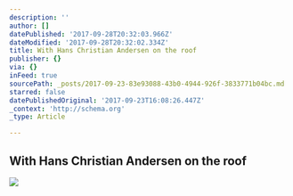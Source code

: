 ```yaml
---
description: ''
author: []
datePublished: '2017-09-28T20:32:03.966Z'
dateModified: '2017-09-28T20:32:02.334Z'
title: With Hans Christian Andersen on the roof
publisher: {}
via: {}
inFeed: true
sourcePath: _posts/2017-09-23-83e93088-43b0-4944-926f-3833771b04bc.md
starred: false
datePublishedOriginal: '2017-09-23T16:08:26.447Z'
_context: 'http://schema.org'
_type: Article

---
```

## With Hans Christian Andersen on the roof
![](https://the-grid-user-content.s3-us-west-2.amazonaws.com/32a846ab-89cd-48b7-8a9a-7a98fad0056a.jpg)
